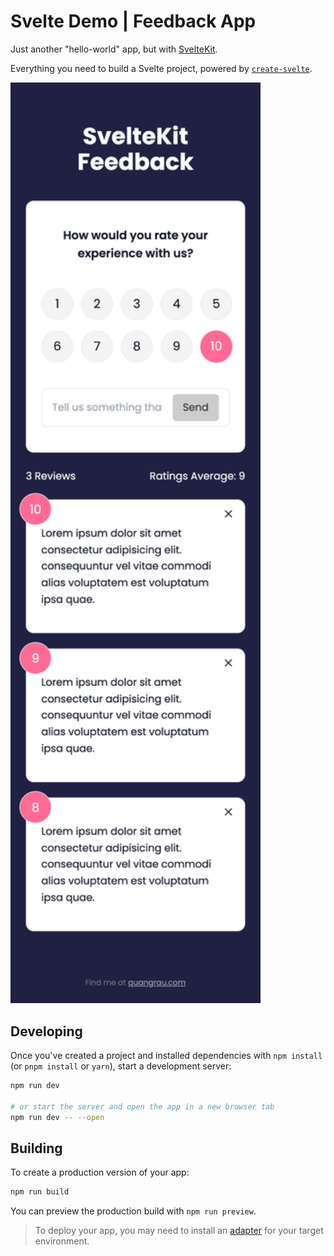# Svelte Demo | Feedback App

Just another "hello-world" app, but with [SvelteKit](https://kit.svelte.dev).

Everything you need to build a Svelte project, powered by [`create-svelte`](https://github.com/sveltejs/kit/tree/master/packages/create-svelte).

<img width="400px" src="./screenshot.png" />

## Developing

Once you've created a project and installed dependencies with `npm install` (or `pnpm install` or `yarn`), start a development server:

```bash
npm run dev

# or start the server and open the app in a new browser tab
npm run dev -- --open
```

## Building

To create a production version of your app:

```bash
npm run build
```

You can preview the production build with `npm run preview`.

> To deploy your app, you may need to install an [adapter](https://kit.svelte.dev/docs/adapters) for your target environment.
